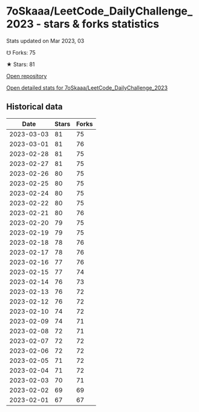 # 7oSkaaa/LeetCode_DailyChallenge_2023 - stars & forks statistics

Stats updated on Mar 2023, 03

☋ Forks: 75

★ Stars: 81

[Open repository](https://github.com/7oSkaaa/LeetCode_DailyChallenge_2023)

[Open detailed stats for 7oSkaaa/LeetCode_DailyChallenge_2023](https://reviewgithub.com/rep/7oSkaaa/LeetCode_DailyChallenge_2023)

## Historical data
| Date | Stars | Forks |
|------|-------|-------|
| 2023-03-03 | 81 | 75 | 
| 2023-03-01 | 81 | 76 | 
| 2023-02-28 | 81 | 75 | 
| 2023-02-27 | 81 | 75 | 
| 2023-02-26 | 80 | 75 | 
| 2023-02-25 | 80 | 75 | 
| 2023-02-24 | 80 | 75 | 
| 2023-02-22 | 80 | 75 | 
| 2023-02-21 | 80 | 76 | 
| 2023-02-20 | 79 | 75 | 
| 2023-02-19 | 79 | 75 | 
| 2023-02-18 | 78 | 76 | 
| 2023-02-17 | 78 | 76 | 
| 2023-02-16 | 77 | 76 | 
| 2023-02-15 | 77 | 74 | 
| 2023-02-14 | 76 | 73 | 
| 2023-02-13 | 76 | 72 | 
| 2023-02-12 | 76 | 72 | 
| 2023-02-10 | 74 | 72 | 
| 2023-02-09 | 74 | 71 | 
| 2023-02-08 | 72 | 71 | 
| 2023-02-07 | 72 | 72 | 
| 2023-02-06 | 72 | 72 | 
| 2023-02-05 | 71 | 72 | 
| 2023-02-04 | 71 | 72 | 
| 2023-02-03 | 70 | 71 | 
| 2023-02-02 | 69 | 69 | 
| 2023-02-01 | 67 | 67 | 

